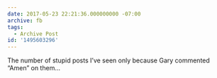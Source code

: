 ```yaml
---
date: 2017-05-23 22:21:36.000000000 -07:00
archive: fb
tags: 
  - Archive Post
id: '1495603296'
---
```


The number of stupid posts I’ve seen only because Gary commented “Amen” on them…
